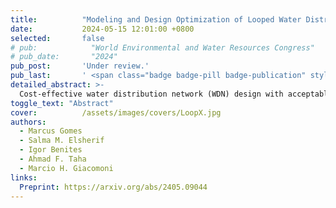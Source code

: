 ```yaml
---
title:          "Modeling and Design Optimization of Looped Water Distribution Networks using MS Excel: Developing the Open-Source X-WHAT Model"
date:           2024-05-15 12:01:00 +0800
selected:       false
# pub:            "World Environmental and Water Resources Congress"
# pub_date:       "2024"
pub_post:       'Under review.'
pub_last:       ' <span class="badge badge-pill badge-publication" style="background-color: #3498db; color: white;">Journal</span>'
detailed_abstract: >-
  Cost-effective water distribution network (WDN) design with acceptable pressure performance is crucial for the management of drinking water in cities. This paper presents a Microsoft Excel tool to model, simulate, and optimize WDNs with looped pipelines under steady-state incompressible flow simulations. Typically, the hardy-cross method is applied using spreadsheet calculations to estimate discharges. This method requires mass-conservative initial estimates and requires successive iterations to converge. In this paper, however, we develop an alternative method that uses the built-in solver capabilities of Excel, does not require initial mass-conservative estimation, and is free of flow corrections. The main objective of this paper is to develop an open-source accessible tool for simulating hydraulic networks also adapted for teaching and learning purposes. The governing equations and the mathematical basis for the hydraulic modeling of the system are mathematically described, considering the topology of the network, mass and energy conservation, cost of tank material, foundation, and cost of pumping energy to fill the tank. The use of this tool is encouraged at the undergraduate and graduate engineering levels, as it offers the opportunity to address complex concepts in a comprehensive way using a spreadsheet that does not require coding expertise. Hence, users can debug all cells and understand all equations used in the hydraulic model, as well as modify them. To demonstrate the model capabilities, three practical examples are presented, with the first one solved step by step, and the results are compared with the EPANET and with the results reported in the literature. Using the optimization method presented in this paper, it was possible to achieve a cost reduction of 151,790 USD (9.8% of the total cost) in a network that supplies a 44,416 population.
toggle_text: "Abstract"
cover:          /assets/images/covers/LoopX.jpg
authors:
  - Marcus Gomes
  - Salma M. Elsherif
  - Igor Benites
  - Ahmad F. Taha
  - Marcio H. Giacomoni
links:
  Preprint: https://arxiv.org/abs/2405.09044
---
```

